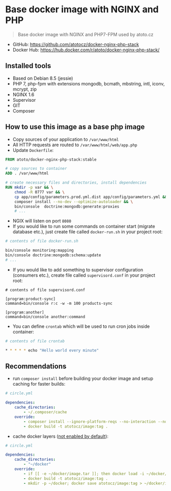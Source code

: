 # Base docker image with NGINX and PHP

> Base docker image with NGINX and PHP7-FPM used by atoto.cz

- GitHub: https://github.com/atotocz/docker-nginx-php-stack
- Docker Hub: https://hub.docker.com/r/atoto/docker-nginx-php-stack/

## Installed tools

- Based on Debian 8.5 (jessie)
- PHP 7, php-fpm with extensions mongodb, bcmath, mbstring, intl, iconv, mcrypt, zip
- NGINX 1.6
- Supervisor
- GIT
- Composer 

## How to use this image as a base php image

- Copy sources of your application to `/var/www/html`
- All HTTP requests are routed to `/var/www/html/web/app.php`
- Update `Dockerfile`:

```Dockerfile
FROM atoto/docker-nginx-php-stack:stable

# copy sources to container
ADD . /var/www/html

# create necessary files and directories, install dependencies
RUN mkdir -p var && \
    chmod -R 0777 var && \
    cp app/config/parameters.prod.yml.dist app/config/parameters.yml && \
    composer install --no-dev --optimize-autoloader && \
    bin/console  doctrine:mongodb:generate:proxies
    # ...
```

- NGIX will listen on port `8080`
- If you would like to run some commands on container start (migrate database etc.), just create file called `docker-run.sh` in your project root:

```bash
# contents of file docker-run.sh

bin/console monitoring:mapping
bin/console doctrine:mongodb:schema:update
# ...
```

- If you would like to add something to supervisor configuration (consumers etc.), create file called `supervisord.conf` in your project root:

```
# contents of file supervisord.conf

[program:product-sync]
command=bin/console r:c -w -m 100 products-sync

[program:another]
command=bin/console another:command
```

- You can define `crontab` which will be used to run cron jobs inside container:

```bash
# contents of file crontab

* * * * * echo "Hello world every minute"
```

## Recommendations

- run `composer install` before building your docker image and setup caching for faster builds:

```yml
# circle.yml

dependencies:
    cache_directories:
        - ~/.composer/cache
    override:
        - composer install --ignore-platform-reqs --no-interaction --no-dev --optimize-autoloader
        - docker build -t atotocz/image:tag .
```

- cache docker layers ([not enabled by default](https://circleci.com/docs/docker/#caching-docker-layers])):

```yml
# circle.yml

dependencies:
    cache_directories:
        - "~/docker"
    override:
        - if [[ -e ~/docker/image.tar ]]; then docker load -i ~/docker/image.tar; fi
        - docker build -t atotocz/image:tag .
        - mkdir -p ~/docker; docker save atotocz/image:tag > ~/docker/image.tar
```
